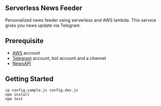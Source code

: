 ## Serverless News Feeder
Personalized news feeder using serverless and AWS lambda. This service gives you news update via Telegram.

## Prerequisite
- [AWS](https://console.aws.amazon.com) account
- [Telegram](https://web.telegram.org) account, bot account and a channel
- [NewsAPI](https://newsapi.org)

## Getting Started
```
cp config.sample.js config.dev.js
npm install
npm test
```